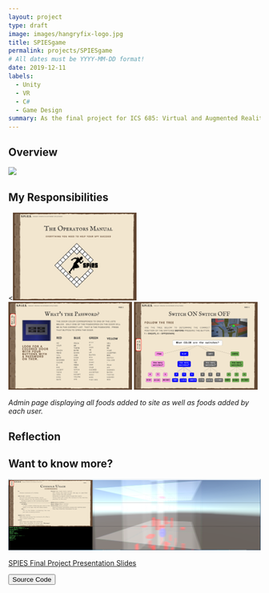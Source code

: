```yaml
---
layout: project
type: draft
image: images/hangryfix-logo.jpg
title: SPIESgame
permalink: projects/SPIESgame
# All dates must be YYYY-MM-DD format!
date: 2019-12-11
labels:
  - Unity
  - VR
  - C#
  - Game Design
summary: As the final project for ICS 685: Virtual and Augmented Reality, I worked in a team to create a multiplayer VR game called SPIES.
---
```



## Overview
 <img class="ui medium right floated image" src="../images/SPIES-opening.png">


## My Responsibilities


<div class="ui images">
  <<img class="ui image" src="../images/SPIES-man0.png" width="49%">
   <img class="ui image" src="../images/SPIES-man2.png" width="49%">
   <img class="ui image" src="../images/SPIES-man4.png" width="49%">
</div>

*Admin page displaying all foods added to site as well as foods added by each user.*

## Reflection



## Want to know more?

<img class="ui medium left floated image" src="../images/SPIES-opr-manual-console.png">

[SPIES Final Project Presentation Slides](../files/SPIES-presentation.pdf "Project Presentation PDF")

<a href="https://github.com/hangryfix/hangryfix"><button>Source Code</button></a>

